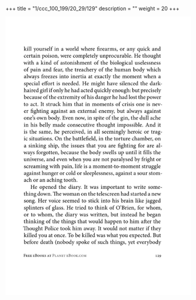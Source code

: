 +++
title = "1/ccc_100_199/20_29/129"
description = ""
weight = 20
+++

<img class="center-fit-jpg" src="/jpg_/out_jpg_1984__129.jpg" ></img>

